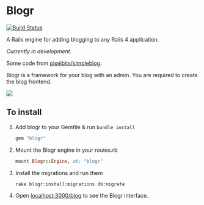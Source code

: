 # Blogr

[![Build Status](https://travis-ci.org/blogr/engine.png?branch=testing)](https://travis-ci.org/blogr/engine)

A Rails engine for adding blogging to any Rails 4 application.

*Currently in development.*

Some code from [pixelbits/simpleblog](https://github.com/pixelbits/simpleblog).

Blogr is a framework for your blog with an admin. You are required to create the blog frontend.

![](http://s.vou.pe/H3uyg.png)

## To install

1. Add blogr to your Gemfile & run `bundle install`

	```ruby
	gem "blogr"
	```

2. Mount the Blogr engine in your routes.rb

	```ruby
	mount Blogr::Engine, at: "blogr"
	```

3. Install the migrations and run them
	
	```
	rake blogr:install:migrations db:migrate
	```

4. Open [localhost:3000/blog](http://localhost:3000/blogr) to see the Blogr interface.
